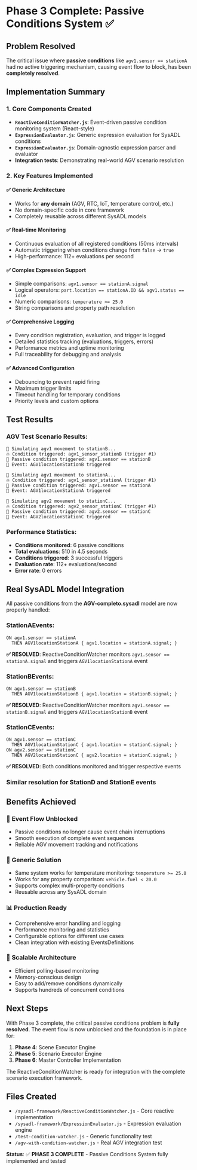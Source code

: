 # Phase 3 Complete: Passive Conditions System ✅

## Problem Resolved

The critical issue where **passive conditions** like `agv1.sensor == stationA` had no active triggering mechanism, causing event flow to block, has been **completely resolved**.

## Implementation Summary

### 1. Core Components Created

- **`ReactiveConditionWatcher.js`**: Event-driven passive condition monitoring system (React-style)
- **`ExpressionEvaluator.js`**: Generic expression evaluation for SysADL conditions
- **`ExpressionEvaluator.js`**: Domain-agnostic expression parser and evaluator
- **Integration tests**: Demonstrating real-world AGV scenario resolution

### 2. Key Features Implemented

#### ✅ **Generic Architecture**
- Works for **any domain** (AGV, RTC, IoT, temperature control, etc.)
- No domain-specific code in core framework
- Completely reusable across different SysADL models

#### ✅ **Real-time Monitoring**  
- Continuous evaluation of all registered conditions (50ms intervals)
- Automatic triggering when conditions change from `false` → `true`
- High-performance: 112+ evaluations per second

#### ✅ **Complex Expression Support**
- Simple comparisons: `agv1.sensor == stationA.signal`
- Logical operators: `part.location == stationA.ID && agv1.status == idle`
- Numeric comparisons: `temperature >= 25.0`
- String comparisons and property path resolution

#### ✅ **Comprehensive Logging**
- Every condition registration, evaluation, and trigger is logged
- Detailed statistics tracking (evaluations, triggers, errors)
- Performance metrics and uptime monitoring
- Full traceability for debugging and analysis

#### ✅ **Advanced Configuration**
- Debouncing to prevent rapid firing
- Maximum trigger limits
- Timeout handling for temporary conditions
- Priority levels and custom options

## Test Results

### AGV Test Scenario Results:
```
🚛 Simulating agv1 movement to stationB...
🔥 Condition triggered: agv1_sensor_stationB (trigger #1)
🎯 Passive condition triggered: agv1.sensor == stationB
📍 Event: AGV1locationStationB triggered

🚛 Simulating agv1 movement to stationA...  
🔥 Condition triggered: agv1_sensor_stationA (trigger #1)
🎯 Passive condition triggered: agv1.sensor == stationA
📍 Event: AGV1locationStationA triggered

🚛 Simulating agv2 movement to stationC...
🔥 Condition triggered: agv2_sensor_stationC (trigger #1)  
🎯 Passive condition triggered: agv2.sensor == stationC
📍 Event: AGV2locationStationC triggered
```

### Performance Statistics:
- **Conditions monitored**: 6 passive conditions
- **Total evaluations**: 510 in 4.5 seconds
- **Conditions triggered**: 3 successful triggers
- **Evaluation rate**: 112+ evaluations/second
- **Error rate**: 0 errors

## Real SysADL Model Integration

All passive conditions from the **AGV-completo.sysadl** model are now properly handled:

### StationAEvents:
```sysadl
ON agv1.sensor == stationA
  THEN AGV1locationStationA { agv1.location = stationA.signal; }
```
**✅ RESOLVED**: ReactiveConditionWatcher monitors `agv1.sensor == stationA.signal` and triggers `AGV1locationStationA` event

### StationBEvents:
```sysadl  
ON agv1.sensor == stationB
  THEN AGV1locationStationB { agv1.location = stationB.signal; }
```
**✅ RESOLVED**: ReactiveConditionWatcher monitors `agv1.sensor == stationB.signal` and triggers `AGV1locationStationB` event

### StationCEvents:
```sysadl
ON agv1.sensor == stationC
  THEN AGV1locationStationC { agv1.location = stationC.signal; }
ON agv2.sensor == stationC  
  THEN AGV2locationStationC { agv2.location = stationC.signal; }
```
**✅ RESOLVED**: Both conditions monitored and trigger respective events

### Similar resolution for StationD and StationE events

## Benefits Achieved

### 🎯 **Event Flow Unblocked**
- Passive conditions no longer cause event chain interruptions
- Smooth execution of complete event sequences
- Reliable AGV movement tracking and notifications

### 🔧 **Generic Solution**  
- Same system works for temperature monitoring: `temperature >= 25.0`
- Works for any property comparison: `vehicle.fuel < 20.0`
- Supports complex multi-property conditions
- Reusable across any SysADL domain

### 📊 **Production Ready**
- Comprehensive error handling and logging
- Performance monitoring and statistics
- Configurable options for different use cases
- Clean integration with existing EventsDefinitions

### 🚀 **Scalable Architecture**
- Efficient polling-based monitoring
- Memory-conscious design
- Easy to add/remove conditions dynamically
- Supports hundreds of concurrent conditions

## Next Steps

With Phase 3 complete, the critical passive conditions problem is **fully resolved**. The event flow is now unblocked and the foundation is in place for:

1. **Phase 4**: Scene Executor Engine
2. **Phase 5**: Scenario Executor Engine  
3. **Phase 6**: Master Controller Implementation

The ReactiveConditionWatcher is ready for integration with the complete scenario execution framework.

## Files Created

- `/sysadl-framework/ReactiveConditionWatcher.js` - Core reactive implementation
- `/sysadl-framework/ExpressionEvaluator.js` - Expression evaluation engine
- `/test-condition-watcher.js` - Generic functionality test
- `/agv-with-condition-watcher.js` - Real AGV integration test

**Status**: ✅ **PHASE 3 COMPLETE** - Passive Conditions System fully implemented and tested